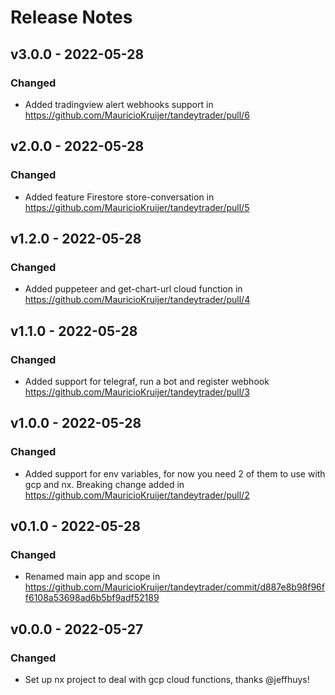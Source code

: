 # Release Notes

## v3.0.0 - 2022-05-28

### Changed

- Added tradingview alert webhooks support in https://github.com/MauricioKruijer/tandeytrader/pull/6

## v2.0.0 - 2022-05-28

### Changed

- Added feature Firestore store-conversation in https://github.com/MauricioKruijer/tandeytrader/pull/5

## v1.2.0 - 2022-05-28

### Changed

- Added puppeteer and get-chart-url cloud function in https://github.com/MauricioKruijer/tandeytrader/pull/4

## v1.1.0 - 2022-05-28

### Changed

- Added support for telegraf, run a bot and register webhook https://github.com/MauricioKruijer/tandeytrader/pull/3

## v1.0.0 - 2022-05-28

### Changed

- Added support for env variables, for now you need 2 of them to use with gcp and nx. Breaking change added in https://github.com/MauricioKruijer/tandeytrader/pull/2

## v0.1.0 - 2022-05-28

### Changed

- Renamed main app and scope in https://github.com/MauricioKruijer/tandeytrader/commit/d887e8b98f96ff6108a53698ad6b5bf9adf52189

## v0.0.0 - 2022-05-27

### Changed

- Set up nx project to deal with gcp cloud functions, thanks @jeffhuys!
